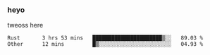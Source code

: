 ### heyo
tweoss here

<!--START_SECTION:waka-->

```text
Rust       3 hrs 53 mins   ██████████████████████▒░░   89.03 %
Other      12 mins         █▒░░░░░░░░░░░░░░░░░░░░░░░   04.93 %
```

<!--END_SECTION:waka-->

<!--
**Tweoss/tweoss** is a ✨ _special_ ✨ repository because its `README.md` (this file) appears on your GitHub profile.

Here are some ideas to get you started:

- 🔭 I’m currently working on ...
- 🌱 I’m currently learning ...
- 👯 I’m looking to collaborate on ...
- 🤔 I’m looking for help with ...
- 💬 Ask me about ...
- 📫 How to reach me: ...
- 😄 Pronouns: ...
- ⚡ Fun fact: ...
-->
